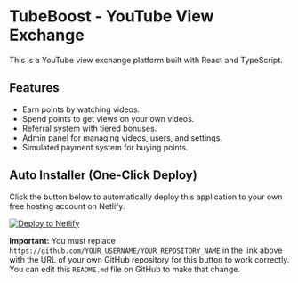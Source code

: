 # TubeBoost - YouTube View Exchange

This is a YouTube view exchange platform built with React and TypeScript.

## Features

- Earn points by watching videos.
- Spend points to get views on your own videos.
- Referral system with tiered bonuses.
- Admin panel for managing videos, users, and settings.
- Simulated payment system for buying points.

## Auto Installer (One-Click Deploy)

Click the button below to automatically deploy this application to your own free hosting account on Netlify.

[![Deploy to Netlify](https://www.netlify.com/img/deploy/button.svg)](https://app.netlify.com/start/deploy?repository=https://github.com/pdt69/TubeBoost-youtube-video-view-exchange)

**Important:** You must replace `https://github.com/YOUR_USERNAME/YOUR_REPOSITORY_NAME` in the link above with the URL of your own GitHub repository for this button to work correctly. You can edit this `README.md` file on GitHub to make that change.
